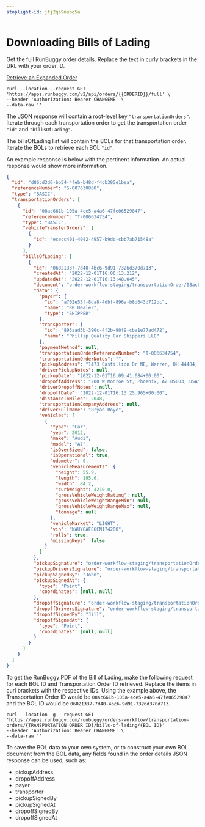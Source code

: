 ```yaml
---
stoplight-id: jfj2qs9nubq5a
---
```


# Downloading Bills of Lading

Get the full RunBuggy order details. Replace the text in curly brackets in the URL with your order ID.

[Retrieve an Expanded Order](https://docs.runbuggy.com/docs/shipping-api/e37c8f68eee73-retrieve-an-expanded-order)

```plaintext
curl --location --request GET 'https://apps.runbuggy.com/v2/api/orders/{{ORDERID}}/full' \
--header 'Authorization: Bearer CHANGEME' \
--data-raw ''
```

The JSON response will contain a root-level key `"transportationOrders"`. Iterate through each transportation order to get the transportation order `"id"` and `"billsOfLading"`.

The billsOfLading list will contain the BOLs for that transportation order. Iterate the BOLs to retrieve each BOL `"id"`.

An example response is below with the pertinent information. An actual response would show more information.

```json
{
  "id": "d86cd3d6-bb54-4feb-b48d-f4cb395e1bea",
  "referenceNumber": "S-007630860",
  "type": "BASIC",
  "transportationOrders": [
    {
      "id": "08ac661b-105a-4ce5-a4a6-47fe06529847",
      "referenceNumber": "T-006634754",
      "type": "BASIC",
      "vehicleTransferOrders": [
        {
          "id": "ececc401-4042-4957-b9dc-cbb7ab71548a"
        }
      ],
      "billsOfLading": [
        {
          "id": "06021337-7d40-4bc6-9d91-7326d370d713",
          "createdAt": "2022-12-01T16:06:13.212",
          "updatedAt": "2022-12-01T16:13:48.045",
          "document": "order-workflow-staging/transportationOrder/08ac661b-105a-4ce5-a4a6-47fe06529847/06021337-7d40-4bc6-9d91-7326d370d713/bol",
          "data": {
            "payer": {
              "id": "a702e55f-8da8-4dbf-896a-b8d643d712bc",
              "name": "RB Dealer",
              "type": "SHIPPER"
            },
            "transporter": {
              "id": "895aad3b-390c-4f2b-90f9-cba1e77ad472",
              "name": "Phillip Quality Car Shippers LLC"
            },
            "paymentMethod": null,
            "transportationOrderReferenceNumber": "T-006634754",
            "transportationOrderNotes": "",
            "pickupAddress": "1473 Castillion Dr NE, Warren, OH 44484, USA",
            "driverPickupNotes": null,
            "pickupDate": "2022-12-01T16:09:41.684+00:00",
            "dropoffAddress": "200 W Monroe St, Phoenix, AZ 85003, USA",
            "driverDropoffNotes": null,
            "dropoffDate": "2022-12-01T16:13:25.965+00:00",
            "distanceInMiles": 2048,
            "transportationCompanyAddress": null,
            "driverFullName": "Bryan Boye",
            "vehicles": [
              {
                "type": "Car",
                "year": 2012,
                "make": "Audi",
                "model": "A7",
                "isOverSized": false,
                "isOperational": true,
                "odometer": 0,
                "vehicleMeasurements": {
                  "height": 55.9,
                  "length": 195.6,
                  "width": 84.2,
                  "curbWeight": 4210.0,
                  "grossVehicleWeightRating": null,
                  "grossVehicleWeightRangeMin": null,
                  "grossVehicleWeightRangeMax": null,
                  "tonnage": null
                },
                "vehicleMarket": "LIGHT",
                "vin": "WAUYGAFC6CN174200",
                "rolls": true,
                "missingKeys": false
              }
            ]
          },
          "pickupSignature": "order-workflow-staging/transportationOrder/08ac661b-105a-4ce5-a4a6-47fe06529847/06021337-7d40-4bc6-9d91-7326d370d713/pickupSignature",
          "pickupDriversSignature": "order-workflow-staging/transportationOrder/08ac661b-105a-4ce5-a4a6-47fe06529847/06021337-7d40-4bc6-9d91-7326d370d713/pickupDriversSignature",
          "pickupSignedBy": "John",
          "pickupSignedAt": {
            "type": "Point",
            "coordinates": [null, null]
          },
          "dropoffSignature": "order-workflow-staging/transportationOrder/08ac661b-105a-4ce5-a4a6-47fe06529847/06021337-7d40-4bc6-9d91-7326d370d713/dropoffSignature",
          "dropoffDriversSignature": "order-workflow-staging/transportationOrder/08ac661b-105a-4ce5-a4a6-47fe06529847/06021337-7d40-4bc6-9d91-7326d370d713/dropoffDriversSignature",
          "dropoffSignedBy": "Jill",
          "dropoffSignedAt": {
            "type": "Point",
            "coordinates": [null, null]
          }
        }
      ]
    }
  ]
}
```

To get the RunBuggy PDF of the Bill of Lading, make the following request for each BOL ID and Transportation Order ID retrieved. Replace the items in curl brackets with the respective IDs. Using the example above, the Transportation Order ID would be `08ac661b-105a-4ce5-a4a6-47fe06529847` and the BOL ID would be `06021337-7d40-4bc6-9d91-7326d370d713`.

```plaintext
curl --location -g --request GET
'https://apps.runbuggy.com/runbuggy/orders-workflow/transportation-orders/{TRANSPORTATION ORDER ID}/bills-of-lading/{BOL ID}'
--header 'Authorization: Bearer CHANGEME' \
--data-raw ''
```

To save the BOL data to your own system, or to construct your own BOL document from the BOL data, any fields found in the order details JSON response can be used, such as:

-   pickupAddress
-   dropoffAddress
-   payer
-   transporter
-   pickupSignedBy
-   pickupSignedAt
-   dropoffSignedBy
-   dropoffSignedAt

          
